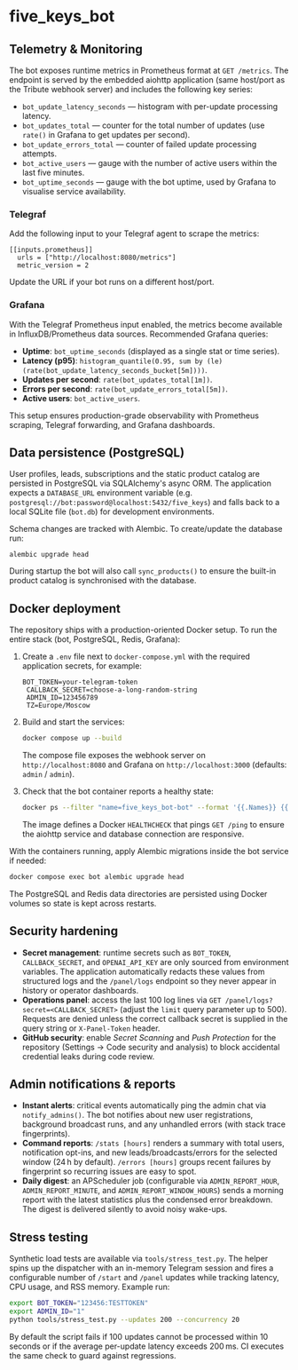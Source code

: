 five_keys_bot
=================

## Telemetry & Monitoring

The bot exposes runtime metrics in Prometheus format at `GET /metrics`. The
endpoint is served by the embedded aiohttp application (same host/port as the
Tribute webhook server) and includes the following key series:

- `bot_update_latency_seconds` — histogram with per-update processing latency.
- `bot_updates_total` — counter for the total number of updates (use `rate()` in
  Grafana to get updates per second).
- `bot_update_errors_total` — counter of failed update processing attempts.
- `bot_active_users` — gauge with the number of active users within the last
  five minutes.
- `bot_uptime_seconds` — gauge with the bot uptime, used by Grafana to visualise
  service availability.

### Telegraf

Add the following input to your Telegraf agent to scrape the metrics:

```
[[inputs.prometheus]]
  urls = ["http://localhost:8080/metrics"]
  metric_version = 2
```

Update the URL if your bot runs on a different host/port.

### Grafana

With the Telegraf Prometheus input enabled, the metrics become available in
InfluxDB/Prometheus data sources. Recommended Grafana queries:

- **Uptime**: `bot_uptime_seconds` (displayed as a single stat or time series).
- **Latency (p95)**: `histogram_quantile(0.95, sum by (le) (rate(bot_update_latency_seconds_bucket[5m])))`.
- **Updates per second**: `rate(bot_updates_total[1m])`.
- **Errors per second**: `rate(bot_update_errors_total[5m])`.
- **Active users**: `bot_active_users`.

This setup ensures production-grade observability with Prometheus scraping,
Telegraf forwarding, and Grafana dashboards.

## Data persistence (PostgreSQL)

User profiles, leads, subscriptions and the static product catalog are
persisted in PostgreSQL via SQLAlchemy's async ORM. The application expects a
`DATABASE_URL` environment variable (e.g.
`postgresql://bot:password@localhost:5432/five_keys`) and falls back to a local
SQLite file (`bot.db`) for development environments.

Schema changes are tracked with Alembic. To create/update the database run:

```
alembic upgrade head
```

During startup the bot will also call `sync_products()` to ensure the built-in
product catalog is synchronised with the database.

## Docker deployment

The repository ships with a production-oriented Docker setup. To run the entire
stack (bot, PostgreSQL, Redis, Grafana):

1. Create a `.env` file next to `docker-compose.yml` with the required
   application secrets, for example:

   ```env
   BOT_TOKEN=your-telegram-token
    CALLBACK_SECRET=choose-a-long-random-string
    ADMIN_ID=123456789
    TZ=Europe/Moscow
   ```

2. Build and start the services:

   ```bash
   docker compose up --build
   ```

   The compose file exposes the webhook server on `http://localhost:8080` and
   Grafana on `http://localhost:3000` (defaults: `admin` / `admin`).

3. Check that the bot container reports a healthy state:

   ```bash
   docker ps --filter "name=five_keys_bot-bot" --format '{{.Names}} {{.Status}}'
   ```

   The image defines a Docker `HEALTHCHECK` that pings `GET /ping` to ensure the
   aiohttp service and database connection are responsive.

With the containers running, apply Alembic migrations inside the bot service if
needed:

```bash
docker compose exec bot alembic upgrade head
```

The PostgreSQL and Redis data directories are persisted using Docker volumes so
state is kept across restarts.

## Security hardening

- **Secret management**: runtime secrets such as `BOT_TOKEN`, `CALLBACK_SECRET`,
  and `OPENAI_API_KEY` are only sourced from environment variables. The
  application automatically redacts these values from structured logs and the
  `/panel/logs` endpoint so they never appear in history or operator dashboards.
- **Operations panel**: access the last 100 log lines via
  `GET /panel/logs?secret=<CALLBACK_SECRET>` (adjust the `limit` query parameter
  up to 500). Requests are denied unless the correct callback secret is
  supplied in the query string or `X-Panel-Token` header.
- **GitHub security**: enable _Secret Scanning_ and _Push Protection_ for the
  repository (Settings → Code security and analysis) to block accidental
  credential leaks during code review.

## Admin notifications & reports

- **Instant alerts**: critical events automatically ping the admin chat via
  `notify_admins()`. The bot notifies about new user registrations, background
  broadcast runs, and any unhandled errors (with stack trace fingerprints).
- **Command reports**: `/stats [hours]` renders a summary with total users,
  notification opt-ins, and new leads/broadcasts/errors for the selected
  window (24 h by default). `/errors [hours]` groups recent failures by
  fingerprint so recurring issues are easy to spot.
- **Daily digest**: an APScheduler job (configurable via
  `ADMIN_REPORT_HOUR`, `ADMIN_REPORT_MINUTE`, and `ADMIN_REPORT_WINDOW_HOURS`)
  sends a morning report with the latest statistics plus the condensed error
  breakdown. The digest is delivered silently to avoid noisy wake-ups.

## Stress testing

Synthetic load tests are available via `tools/stress_test.py`. The helper spins
up the dispatcher with an in-memory Telegram session and fires a configurable
number of `/start` and `/panel` updates while tracking latency, CPU usage, and
RSS memory. Example run:

```bash
export BOT_TOKEN="123456:TESTTOKEN"
export ADMIN_ID="1"
python tools/stress_test.py --updates 200 --concurrency 20
```

By default the script fails if 100 updates cannot be processed within 10 seconds
or if the average per-update latency exceeds 200 ms. CI executes the same check
to guard against regressions.
